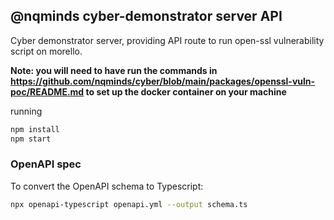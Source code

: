 ## @nqminds cyber-demonstrator server API

Cyber demonstrator server, providing API route to run open-ssl vulnerability script on morello.

**Note: you will need to have run the commands in https://github.com/nqminds/cyber/blob/main/packages/openssl-vuln-poc/README.md to set up the docker container on your machine**

running

```bash
npm install
npm start
```

### OpenAPI spec

To convert the OpenAPI schema to Typescript:

```bash
npx openapi-typescript openapi.yml --output schema.ts
```
